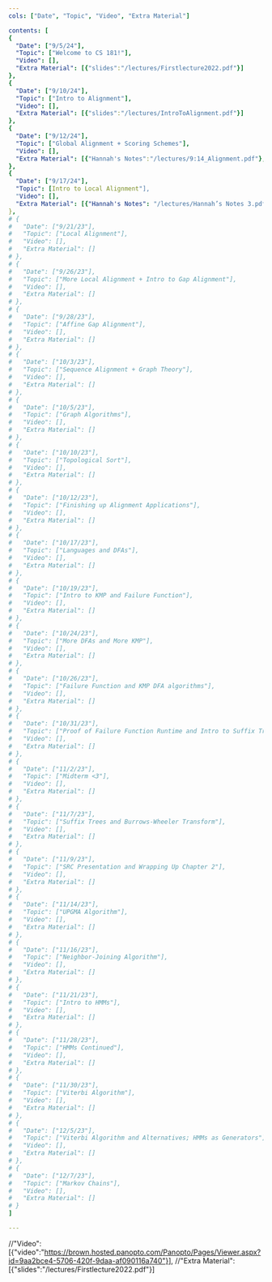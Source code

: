 ```yaml
---
cols: ["Date", "Topic", "Video", "Extra Material"]

contents: [
{
  "Date": ["9/5/24"],
  "Topic": ["Welcome to CS 181!"],
  "Video": [],
  "Extra Material": [{"slides":"/lectures/Firstlecture2022.pdf"}]
},
{
  "Date": ["9/10/24"],
  "Topic": ["Intro to Alignment"],
  "Video": [],
  "Extra Material": [{"slides":"/lectures/IntroToAlignment.pdf"}]
},
{
  "Date": ["9/12/24"],
  "Topic": ["Global Alignment + Scoring Schemes"],
  "Video": [],
  "Extra Material": [{"Hannah's Notes":"/lectures/9:14_Alignment.pdf"}, {"More Notes":"/lectures/Hannah’s Notes 2.pdf"}]
},
{
  "Date": ["9/17/24"],
  "Topic": [Intro to Local Alignment"],
  "Video": [],
  "Extra Material": [{"Hannah's Notes": "/lectures/Hannah’s Notes 3.pdf"}]
},
# {
#   "Date": ["9/21/23"],
#   "Topic": ["Local Alignment"],
#   "Video": [],
#   "Extra Material": []
# },
# {
#   "Date": ["9/26/23"],
#   "Topic": ["More Local Alignment + Intro to Gap Alignment"],
#   "Video": [],
#   "Extra Material": []
# },
# {
#   "Date": ["9/28/23"],
#   "Topic": ["Affine Gap Alignment"],
#   "Video": [],
#   "Extra Material": []
# },
# {
#   "Date": ["10/3/23"],
#   "Topic": ["Sequence Alignment + Graph Theory"],
#   "Video": [],
#   "Extra Material": []
# },
# {
#   "Date": ["10/5/23"],
#   "Topic": ["Graph Algorithms"],
#   "Video": [],
#   "Extra Material": []
# },
# {
#   "Date": ["10/10/23"],
#   "Topic": ["Topological Sort"],
#   "Video": [],
#   "Extra Material": []
# },
# {
#   "Date": ["10/12/23"],
#   "Topic": ["Finishing up Alignment Applications"],
#   "Video": [],
#   "Extra Material": []
# },
# {
#   "Date": ["10/17/23"],
#   "Topic": ["Languages and DFAs"],
#   "Video": [],
#   "Extra Material": []
# },
# {
#   "Date": ["10/19/23"],
#   "Topic": ["Intro to KMP and Failure Function"],
#   "Video": [],
#   "Extra Material": []
# },
# {
#   "Date": ["10/24/23"],
#   "Topic": ["More DFAs and More KMP"],
#   "Video": [],
#   "Extra Material": []
# },
# {
#   "Date": ["10/26/23"],
#   "Topic": ["Failure Function and KMP DFA algorithms"],
#   "Video": [],
#   "Extra Material": []
# },
# {
#   "Date": ["10/31/23"],
#   "Topic": ["Proof of Failure Function Runtime and Intro to Suffix Trees"],
#   "Video": [],
#   "Extra Material": []
# },
# {
#   "Date": ["11/2/23"],
#   "Topic": ["Midterm <3"],
#   "Video": [],
#   "Extra Material": []
# },
# {
#   "Date": ["11/7/23"],
#   "Topic": ["Suffix Trees and Burrows-Wheeler Transform"],
#   "Video": [],
#   "Extra Material": []
# },
# {
#   "Date": ["11/9/23"],
#   "Topic": ["SRC Presentation and Wrapping Up Chapter 2"],
#   "Video": [],
#   "Extra Material": []
# },
# {
#   "Date": ["11/14/23"],
#   "Topic": ["UPGMA Algorithm"],
#   "Video": [],
#   "Extra Material": []
# },
# {
#   "Date": ["11/16/23"],
#   "Topic": ["Neighbor-Joining Algorithm"],
#   "Video": [],
#   "Extra Material": []
# },
# {
#   "Date": ["11/21/23"],
#   "Topic": ["Intro to HMMs"],
#   "Video": [],
#   "Extra Material": []
# },
# {
#   "Date": ["11/28/23"],
#   "Topic": ["HMMs Continued"],
#   "Video": [],
#   "Extra Material": []
# },
# {
#   "Date": ["11/30/23"],
#   "Topic": ["Viterbi Algorithm"],
#   "Video": [],
#   "Extra Material": []
# },
# {
#   "Date": ["12/5/23"],
#   "Topic": ["Viterbi Algorithm and Alternatives; HMMs as Generators"],
#   "Video": [],
#   "Extra Material": []
# },
# {
#   "Date": ["12/7/23"],
#   "Topic": ["Markov Chains"],
#   "Video": [],
#   "Extra Material": []
# }
]

---
```

//"Video": [{"video":"https://brown.hosted.panopto.com/Panopto/Pages/Viewer.aspx?id=9aa2bce4-5706-420f-9daa-af090116a740"}],
//"Extra Material": [{"slides":"/lectures/Firstlecture2022.pdf"}]

